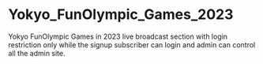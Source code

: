 # Yokyo_FunOlympic_Games_2023
Yokyo FunOlympic Games in 2023 live broadcast section with login restriction only while the signup subscriber can login and admin can control all the admin site.
